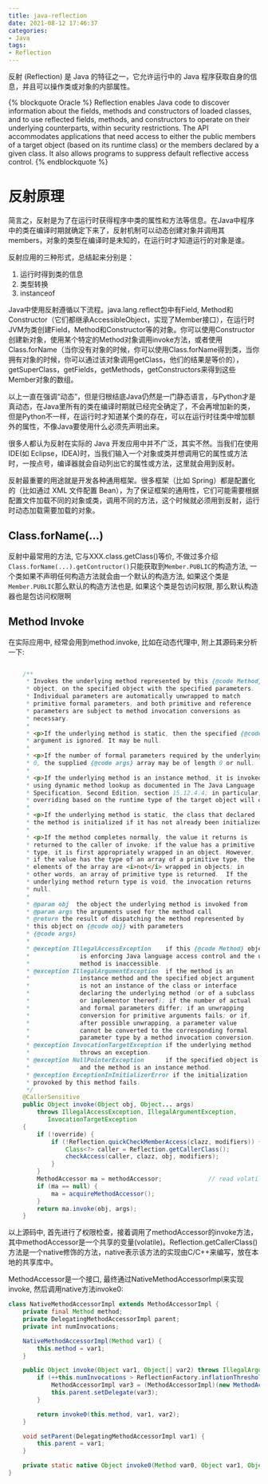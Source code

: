 ```yaml
---
title: java-reflection
date: 2021-08-12 17:46:37
categories:
- Java
tags:
- Reflection
---
```

反射 (Reflection) 是 Java 的特征之一，它允许运行中的 Java 程序获取自身的信息，并且可以操作类或对象的内部属性。

{% blockquote Oracle %}
Reflection enables Java code to discover information about the fields, methods and constructors of loaded classes, and to use reflected fields, methods, and constructors to operate on their underlying counterparts, within security restrictions.
The API accommodates applications that need access to either the public members of a target object (based on its runtime class) or the members declared by a given class. It also allows programs to suppress default reflective access control.
{% endblockquote %}


# 反射原理
简言之，反射是为了在运行时获得程序中类的属性和方法等信息。在Java中程序中的类在编译时期就确定下来了，反射机制可以动态创建对象并调用其members，对象的类型在编译时是未知的，在运行时才知道运行的对象是谁。

反射应用的三种形式，总结起来分别是：
1. 运行时得到类的信息
2. 类型转换
3. instanceof

Java中使用反射遵循以下流程。java.lang.reflect包中有Field, Method和Constructor（它们都继承AccessibleObject，实现了Member接口），在运行时JVM为类创建Field，Method和Constructor等的对象。你可以使用Constructor创建新对象，使用某个特定的Method对象调用invoke方法，或者使用Class.forName（当你没有对象的时候，你可以使用Class.forName得到类，当你拥有对象的时候，你可以通过该对象调用getClass，他们的结果是等价的），getSuperClass，getFields，getMethods，getConstructors来得到这些Member对象的数组。

以上一直在强调“动态”，但是归根结底Java仍然是一门静态语言，与Python才是真动态，在Java里所有的类在编译时期就已经完全确定了，不会再增加新的类，但是Python不一样，在运行时才知道某个类的存在，可以在运行时往类中增加额外的属性，不像Java要使用什么必须先声明出来。

很多人都认为反射在实际的 Java 开发应用中并不广泛，其实不然。当我们在使用 IDE(如 Eclipse，IDEA)时，当我们输入一个对象或类并想调用它的属性或方法时，一按点号，编译器就会自动列出它的属性或方法，这里就会用到反射。

反射最重要的用途就是开发各种通用框架。很多框架（比如 Spring）都是配置化的（比如通过 XML 文件配置 Bean），为了保证框架的通用性，它们可能需要根据配置文件加载不同的对象或类，调用不同的方法，这个时候就必须用到反射，运行时动态加载需要加载的对象。

## Class.forName(...)
反射中最常用的方法, 它与XXX.class.getClass()等价, 不做过多介绍
`Class.forName(...).getContructor()`只能获取到`Member.PUBLIC`的构造方法, 一个类如果不声明任何构造方法就会由一个默认的构造方法, 如果这个类是`Member.PUBLIC`那么默认的构造方法也是, 如果这个类是包访问权限, 那么默认构造器也是包访问权限啊

## Method Invoke
在实际应用中, 经常会用到method.invoke, 比如在动态代理中, 附上其源码来分析一下: 
```java

    /**
     * Invokes the underlying method represented by this {@code Method}
     * object, on the specified object with the specified parameters.
     * Individual parameters are automatically unwrapped to match
     * primitive formal parameters, and both primitive and reference
     * parameters are subject to method invocation conversions as
     * necessary.
     *
     * <p>If the underlying method is static, then the specified {@code obj}
     * argument is ignored. It may be null.
     *
     * <p>If the number of formal parameters required by the underlying method is
     * 0, the supplied {@code args} array may be of length 0 or null.
     *
     * <p>If the underlying method is an instance method, it is invoked
     * using dynamic method lookup as documented in The Java Language
     * Specification, Second Edition, section 15.12.4.4; in particular,
     * overriding based on the runtime type of the target object will occur.
     *
     * <p>If the underlying method is static, the class that declared
     * the method is initialized if it has not already been initialized.
     *
     * <p>If the method completes normally, the value it returns is
     * returned to the caller of invoke; if the value has a primitive
     * type, it is first appropriately wrapped in an object. However,
     * if the value has the type of an array of a primitive type, the
     * elements of the array are <i>not</i> wrapped in objects; in
     * other words, an array of primitive type is returned.  If the
     * underlying method return type is void, the invocation returns
     * null.
     *
     * @param obj  the object the underlying method is invoked from
     * @param args the arguments used for the method call
     * @return the result of dispatching the method represented by
     * this object on {@code obj} with parameters
     * {@code args}
     *
     * @exception IllegalAccessException    if this {@code Method} object
     *              is enforcing Java language access control and the underlying
     *              method is inaccessible.
     * @exception IllegalArgumentException  if the method is an
     *              instance method and the specified object argument
     *              is not an instance of the class or interface
     *              declaring the underlying method (or of a subclass
     *              or implementor thereof); if the number of actual
     *              and formal parameters differ; if an unwrapping
     *              conversion for primitive arguments fails; or if,
     *              after possible unwrapping, a parameter value
     *              cannot be converted to the corresponding formal
     *              parameter type by a method invocation conversion.
     * @exception InvocationTargetException if the underlying method
     *              throws an exception.
     * @exception NullPointerException      if the specified object is null
     *              and the method is an instance method.
     * @exception ExceptionInInitializerError if the initialization
     * provoked by this method fails.
     */
    @CallerSensitive
    public Object invoke(Object obj, Object... args)
        throws IllegalAccessException, IllegalArgumentException,
           InvocationTargetException
    {
        if (!override) {
            if (!Reflection.quickCheckMemberAccess(clazz, modifiers)) {
                Class<?> caller = Reflection.getCallerClass();
                checkAccess(caller, clazz, obj, modifiers);
            }
        }
        MethodAccessor ma = methodAccessor;             // read volatile
        if (ma == null) {
            ma = acquireMethodAccessor();
        }
        return ma.invoke(obj, args);
    }
```
以上源码中, 首先进行了权限检查，接着调用了methodAccessor的invoke方法，其中methodAccessor是一个共享的变量(volatile)。Reflection.getCallerClass()方法是一个native修饰的方法，native表示该方法的实现由C/C++来编写，放在本地的共享库中。

MethodAccessor是一个接口, 最终通过NativeMethodAccessorImpl来实现invoke, 然后调用native方法invoke0:
```java
class NativeMethodAccessorImpl extends MethodAccessorImpl {
    private final Method method;
    private DelegatingMethodAccessorImpl parent;
    private int numInvocations;

    NativeMethodAccessorImpl(Method var1) {
        this.method = var1;
    }

    public Object invoke(Object var1, Object[] var2) throws IllegalArgumentException, InvocationTargetException {
        if (++this.numInvocations > ReflectionFactory.inflationThreshold() && !ReflectUtil.isVMAnonymousClass(this.method.getDeclaringClass())) {
            MethodAccessorImpl var3 = (MethodAccessorImpl)(new MethodAccessorGenerator()).generateMethod(this.method.getDeclaringClass(), this.method.getName(), this.method.getParameterTypes(), this.method.getReturnType(), this.method.getExceptionTypes(), this.method.getModifiers());
            this.parent.setDelegate(var3);
        }

        return invoke0(this.method, var1, var2);
    }

    void setParent(DelegatingMethodAccessorImpl var1) {
        this.parent = var1;
    }

    private static native Object invoke0(Method var0, Object var1, Object[] var2);
}
```
